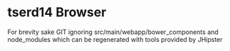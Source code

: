 # tserd14 Browser



For brevity sake GIT ignoring src/main/webapp/bower_components and node_modules which can be regenerated with tools provided by JHipster
